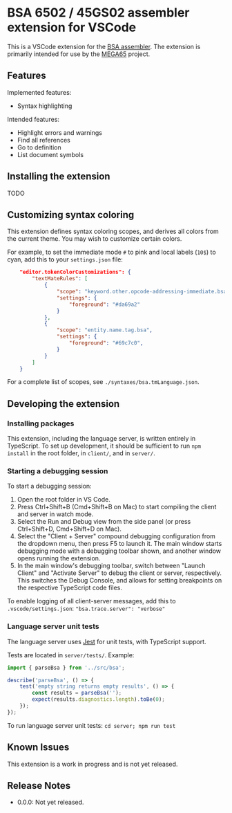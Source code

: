 # BSA 6502 / 45GS02 assembler extension for VSCode

This is a VSCode extension for the [BSA
assembler](https://github.com/Edilbert/BSA). The extension is primarily
intended for use by the [MEGA65](https://mega65.org/) project.

## Features

Implemented features:

* Syntax highlighting

Intended features:

* Highlight errors and warnings
* Find all references
* Go to definition
* List document symbols

## Installing the extension

TODO

## Customizing syntax coloring

This extension defines syntax coloring scopes, and derives all colors from the current theme. You may wish to customize certain colors.

For example, to set the immediate mode `#` to pink and local labels (`10$`) to cyan, add this to your `settings.json` file:

```json
    "editor.tokenColorCustomizations": {
        "textMateRules": [
            {
                "scope": "keyword.other.opcode-addressing-immediate.bsa",
                "settings": {
                    "foreground": "#da69a2"
                }
            },
            {
                "scope": "entity.name.tag.bsa",
                "settings": {
                    "foreground": "#69c7c0",
                }
            }
        ]
    }
```

For a complete list of scopes, see `./syntaxes/bsa.tmLanguage.json`.

## Developing the extension

### Installing packages

This extension, including the language server, is written entirely in TypeScript. To set up development, it should be sufficient to run `npm install` in the root folder, in `client/`, and in `server/`.

### Starting a debugging session

To start a debugging session:

1. Open the root folder in VS Code.
2. Press Ctrl+Shift+B (Cmd+Shift+B on Mac) to start compiling the client and server in watch mode.
3. Select the Run and Debug view from the side panel (or press Ctrl+Shift+D, Cmd+Shift+D on Mac).
4. Select the "Client + Server" compound debugging configuration from the dropdown menu, then press F5 to launch it. The main window starts debugging mode with a debugging toolbar shown, and another window opens running the extension.
5. In the main window's debugging toolbar, switch between "Launch Client" and "Activate Server" to debug the client or server, respectively. This switches the Debug Console, and allows for setting breakpoints on the respective TypeScript code files.

To enable logging of all client-server messages, add this to `.vscode/settings.json`: `"bsa.trace.server": "verbose"`

### Language server unit tests

The language server uses [Jest](https://jestjs.io/) for unit tests, with TypeScript support.

Tests are located in `server/tests/`. Example:

```ts
import { parseBsa } from '../src/bsa';

describe('parseBsa', () => {
	test('empty string returns empty results', () => {
		const results = parseBsa('');
		expect(results.diagnostics.length).toBe(0);
	});
});
```

To run language server unit tests: `cd server; npm run test`

## Known Issues

This extension is a work in progress and is not yet released.

## Release Notes

* 0.0.0: Not yet released.
